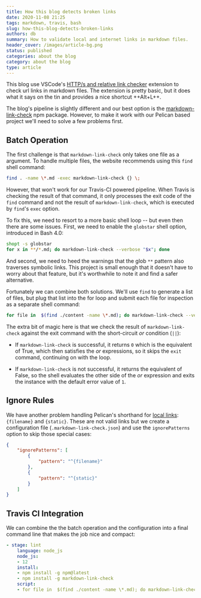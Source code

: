 ```yaml
---
title: How this blog detects broken links
date: 2020-11-08 21:25
tags: markdown, travis, bash
slug: how-this-blog-detects-broken-links
authors: db
summary: How to validate local and internet links in markdown files.
header_cover: /images/article-bg.png
status: published
categories: about the blog
category: about the blog
type: article
---
```

<!--
spell-checker:ignore
-->
This blog use VSCode's [HTTP/s and relative link checker] extension to check url links in markdown files.  The extension is pretty basic, but it does what it says on the tin and provides a nice shortcut ++Alt+L++.

The blog's pipeline is slightly different and our best option is the [markdown-link-check] npm package.  However, to make it work with our Pelican based project we'll need to solve a few problems first.

## Batch Operation

The first challenge is that `markdown-link-check` only takes one file as a argument.  To handle multiple files, the website recommends using this `find` shell command:

```bash
find . -name \*.md -exec markdown-link-check {} \;
```

However, that won't work for our Travis-CI powered pipeline.  When Travis is checking the result of that command, it only processes the exit code of the `find` command and not the result of `markdown-link-check`, which is executed by `find`'s `exec` option.

To fix this, we need to resort to a more basic shell loop -- but even then there are some issues.  First, we need to enable the `globstar` shell option, introduced in Bash 4.0:

```bash
shopt -s globstar
for x in **/*.md; do markdown-link-check --verbose "$x"; done
```

And second, we need to heed the warnings that the glob `**` pattern also traverses symbolic links.  This project is small enough that it doesn't have to worry about that feature, but it's worthwhile to note it and find a safer alternative.

Fortunately we can combine both solutions.  We'll use `find` to generate a list of files, but plug that list into the for loop and submit each file for inspection as a separate shell command:

```bash
for file in  $(find ./content -name \*.md); do markdown-link-check --verbose "$file" || exit 1; done;
```

The extra bit of magic here is that we check the result of `markdown-link-check` against the exit command with the short-circuit *or* condition (`||`):

- If `markdown-link-check` is successful, it returns `0` which is the equivalent of True, which then satisfies the *or* expressions, so it skips the `exit` command, continuing on with the loop.

- If `markdown-link-check` is not successful, it returns the equivalent of False, so the shell evaluates the other side of the *or* expression and exits the instance with the default error value of `1`.

## Ignore Rules

We have another problem handling Pelican's shorthand for [local links]: `{filename}` and `{static}`.  These are not valid links but we create a configuration file (`.markdown-link-check.json`) and use the `ignorePatterns` option to skip those special cases:

```json
{
    "ignorePatterns": [
        {
            "pattern": "^{filename}"
        },
        {
            "pattern": "^{static}"
        }
    ]
}
```

## Travis CI Integration

We can combine the the batch operation and the configuration into a final command line that makes the job nice and compact:

```yaml
- stage: lint
    language: node_js
    node_js:
    - 12
    install:
    - npm install -g npm@latest
    - npm install -g markdown-link-check
    script:
    - for file in  $(find ./content -name \*.md); do markdown-link-check --config .markdown-link-check.json --verbose "$file" || exit 1; done;
```

[local links]: https://docs.getpelican.com/en/latest/content.html#linking-to-internal-content
[markdown-link-check]: https://github.com/tcort/markdown-link-check
[HTTP/s and relative link checker]: https://marketplace.visualstudio.com/items?itemName=blackmist.LinkCheckMD

